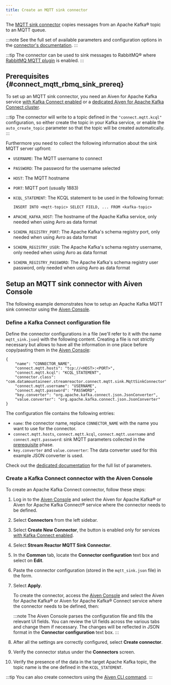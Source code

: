 ```yaml
---
title: Create an MQTT sink connector
---
```


The [MQTT sink
connector](https://docs.lenses.io/5.0/integrations/connectors/stream-reactor/sinks/mqttsinkconnector/)
copies messages from an Apache Kafka® topic to an MQTT queue.

:::note
See the full set of available parameters and configuration
options in the [connector's
documentation](https://docs.lenses.io/5.0/integrations/connectors/stream-reactor/sinks/mqttsinkconnector/).
:::

:::tip
The connector can be used to sink messages to RabbitMQ® where [RabbitMQ
MQTT plugin](https://www.rabbitmq.com/mqtt.html) is enabled.
:::

## Prerequisites {#connect_mqtt_rbmq_sink_prereq}

To set up an MQTT sink connector, you need an Aiven for Apache Kafka
service [with Kafka Connect enabled](enable-connect) or a
[dedicated Aiven for Apache Kafka Connect cluster](/docs/products/kafka/kafka-connect/get-started#apache_kafka_connect_dedicated_cluster).

:::tip
The connector will write to a topic defined in the `"connect.mqtt.kcql"`
configuration, so either create the topic in your Kafka service, or
enable the `auto_create_topic` parameter so that the topic will be
created automatically.
:::

Furthermore you need to collect the following information about the sink
MQTT server upfront:

-   `USERNAME`: The MQTT username to connect

-   `PASSWORD`: The password for the username selected

-   `HOST`: The MQTT hostname

-   `PORT`: MQTT port (usually 1883)

-   `KCQL_STATEMENT`: The KCQL statement to be used in the following
    format:

    ```
    INSERT INTO <mqtt-topic> SELECT FIELD, ... FROM <kafka-topic>
    ```

-   `APACHE_KAFKA_HOST`: The hostname of the Apache Kafka service, only
    needed when using Avro as data format

-   `SCHEMA_REGISTRY_PORT`: The Apache Kafka's schema registry port,
    only needed when using Avro as data format

-   `SCHEMA_REGISTRY_USER`: The Apache Kafka's schema registry
    username, only needed when using Avro as data format

-   `SCHEMA_REGISTRY_PASSWORD`: The Apache Kafka's schema registry user
    password, only needed when using Avro as data format

## Setup an MQTT sink connector with Aiven Console

The following example demonstrates how to setup an Apache Kafka MQTT
sink connector using the [Aiven Console](https://console.aiven.io/).

### Define a Kafka Connect configuration file

Define the connector configurations in a file (we'll refer to it with
the name `mqtt_sink.json`) with the following content. Creating a file
is not strictly necessary but allows to have all the information in one
place before copy/pasting them in the [Aiven
Console](https://console.aiven.io/):

```
{
    "name": "CONNECTOR_NAME",
    "connect.mqtt.hosts": "tcp://<HOST>:<PORT>",
    "connect.mqtt.kcql": "KCQL_STATEMENT",
    "connector.class": "com.datamountaineer.streamreactor.connect.mqtt.sink.MqttSinkConnector",
    "connect.mqtt.username": "USERNAME",
    "connect.mqtt.password": "PASSWORD",
    "key.converter": "org.apache.kafka.connect.json.JsonConverter",
    "value.converter": "org.apache.kafka.connect.json.JsonConverter"
}
```

The configuration file contains the following entries:

-   `name`: the connector name, replace `CONNECTOR_NAME` with the name
    you want to use for the connector.
-   `connect.mqtt.hosts`, `connect.mqtt.kcql`, `connect.mqtt.username`
    and `connect.mqtt.password`: sink MQTT parameters collected in the
    [prerequisite](/docs/products/kafka/kafka-connect/howto/mqtt-sink-connector#connect_mqtt_rbmq_sink_prereq) phase.
-   `key.converter` and `value.converter`: The data converter used for
    this example JSON converter is used.

Check out the [dedicated
documentation](https://docs.lenses.io/5.0/integrations/connectors/stream-reactor/sinks/mqttsinkconnector/#options)
for the full list of parameters.

### Create a Kafka Connect connector with the Aiven Console

To create an Apache Kafka Connect connector, follow these steps:

1.  Log in to the [Aiven Console](https://console.aiven.io/) and select
    the Aiven for Apache Kafka® or Aiven for Apache Kafka Connect®
    service where the connector needs to be defined.

2.  Select **Connectors** from the left sidebar.

3.  Select **Create New Connector**, the button is enabled only for
    services
    [with Kafka Connect enabled](enable-connect).

4.  Select **Stream Reactor MQTT Sink Connector**.

5.  In the **Common** tab, locate the **Connector configuration** text
    box and select on **Edit**.

6.  Paste the connector configuration (stored in the `mqtt_sink.json`
    file) in the form.

7.  Select **Apply**.

    To create the connector, access the [Aiven
    Console](https://console.aiven.io/) and select the Aiven for Apache
    Kafka® or Aiven for Apache Kafka® Connect service where the
    connector needs to be defined, then:

    :::note
    The Aiven Console parses the configuration file and fills the
    relevant UI fields. You can review the UI fields across the various
    tabs and change them if necessary. The changes will be reflected in
    JSON format in the **Connector configuration** text box.
    :::

8.  After all the settings are correctly configured, select **Create
    connector**.

9.  Verify the connector status under the **Connectors** screen.

10. Verify the presence of the data in the target Apache Kafka topic,
    the topic name is the one defined in the `KCQL_STATEMENT`.

:::tip
You can also create connectors using the
[Aiven CLI command](/docs/tools/cli/service/connector#avn_service_connector_create).
:::
